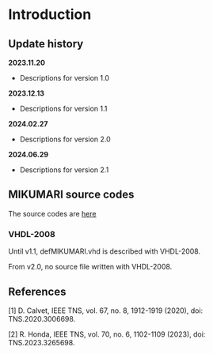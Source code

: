# Introduction

## Update history

**2023.11.20**

* Descriptions for version 1.0

**2023.12.13**

* Descriptions for version 1.1

**2024.02.27**

* Descriptions for version 2.0

**2024.06.29**

* Descriptions for version 2.1

## MIKUMARI source codes

The source codes are [here](https://github.com/RyotaroHonda/mikumari)

### VHDL-2008

Until v1.1, defMIKUMARI.vhd is described with VHDL-2008.

From v2.0, no source file written with VHDL-2008.

## References

[1] D. Calvet, IEEE TNS, vol. 67, no. 8, 1912-1919 (2020), doi: TNS.2020.3006698.

[2] R. Honda, IEEE TNS, vol. 70, no. 6, 1102-1109 (2023), doi: TNS.2023.3265698.


